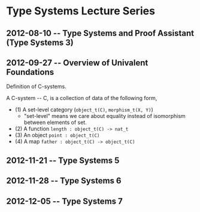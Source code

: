 # Type Systems Lecture Series

## 2012-08-10 -- Type Systems and Proof Assistant (Type Systems 3)

## 2012-09-27 -- Overview of Univalent Foundations

Definition of C-systems.

A C-system -- C, is a collection of data of the following form,

- (1) A set-level category (`object_t(C)`, `morphism_t(X, Y)`)
  - "set-level" means we care about equality instead of isomorphism between elements of set.
- (2) A function `length : object_t(C) -> nat_t`
- (3) An object `point : object_t(C)`
- (4) A map `father : object_t(C) -> object_t(C)`

## 2012-11-21 -- Type Systems 5

## 2012-11-28 -- Type Systems 6

## 2012-12-05 -- Type Systems 7
